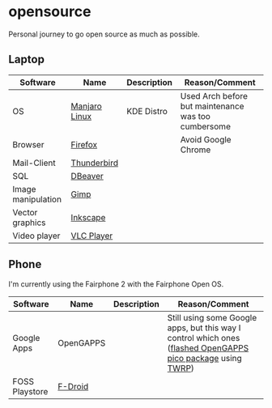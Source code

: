# opensource
Personal journey to go open source as much as possible.

## Laptop
| Software | Name | Description | Reason/Comment |
| --- | --- | --- | --- |
| OS | [Manjaro Linux](https://de.manjaro.org/) | KDE Distro | Used Arch before but maintenance was too cumbersome |
| Browser | [Firefox](https://www.mozilla.org/en-US/firefox/) | | Avoid Google Chrome |
| Mail-Client | [Thunderbird](https://www.thunderbird.net/) | | |
| SQL | [DBeaver](https://dbeaver.io/) | | |
| Image manipulation | [Gimp](https://www.gimp.org/) | | |
| Vector graphics | [Inkscape](https://inkscape.org/) | | |
| Video player | [VLC Player](https://www.videolan.org/vlc/) | | |



## Phone
I'm currently using the Fairphone 2 with the Fairphone Open OS.

| Software | Name | Description | Reason/Comment |
| --- | --- | --- | --- |
| Google Apps | OpenGAPPS | | Still using some Google apps, but this way I control which ones ([flashed OpenGAPPS pico package](https://forum.fairphone.com/t/pencil2-install-opengapps-step-by-step-guide/17524?u=johannes&source_topic_id=22507) using  [TWRP](https://twrp.me/)) |
| FOSS Playstore | [F-Droid](https://f-droid.org/) | | |
